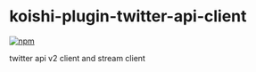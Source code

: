 # koishi-plugin-twitter-api-client

[![npm](https://img.shields.io/npm/v/koishi-plugin-twitter-api-client?style=flat-square)](https://www.npmjs.com/package/koishi-plugin-twitter-api-client)

twitter api v2 client and stream client
